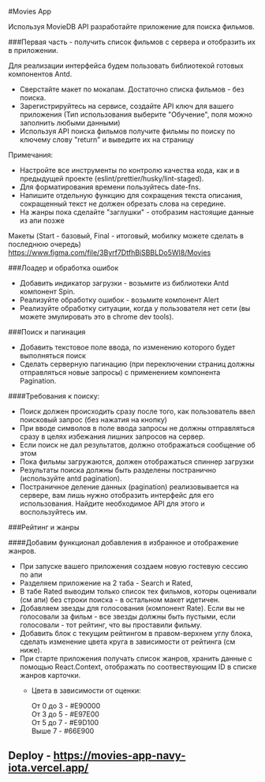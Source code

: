 #Movies App

Используя MovieDB API разработайте приложение для поиска фильмов.


###Первая часть - получить список фильмов с сервера и отобразить их в приложении.


Для реализации интерфейса будем пользовать библиотекой готовых компонентов Antd.

 - Сверстайте макет по мокапам. Достаточно списка фильмов - без поиска.
 - Зарегистрируйтесь на сервисе, создайте API ключ для вашего приложения (Тип использования выберите "Обучение", поля можно заполнить любыми данными) 
 - Используя API поиска фильмов получите фильмы по поиску по ключему слову "return" и выведите их на страницу

 
Примечания:
- Настройте все инструменты по контролю качества кода, как и в предыдущей проекте (eslint/prettier/husky/lint-staged).
- Для форматирования времени пользуйтесь date-fns.
- Напишите отдельную функцию для сокращения текста описания, сокращенный текст не должен обрезать слова на середине.
- На жанры пока сделайте "заглушки" - отобразим настоящие данные из апи позже
  
Макеты (Start - базовый, Final - итоговый, мобилку можете сделать в последнюю очередь)
  https://www.figma.com/file/3Byrf7DtfhBjSBBLDo5WI8/Movies

###Лоадер и обработка ошибок

- Добавить индикатор загрузки - возьмите из библиотеки Antd компонент Spin.
- Реализуйте обработку ошибок - возьмите компонент Alert
- Реализуйте обработку ситуации, когда у пользователя нет сети (вы можете эмулировать это в chrome dev tools).

###Поиск и пагинация

- Добавить текстовое поле ввода, по изменению которого будет выполняться поиск
- Сделать серверную пагинацию (при переключении страниц должны отправляться новые запросы) с применением компонента Pagination.

####Требования к поиску:

 - Поиск должен происходить сразу после того, как пользователь ввел поисковый запрос (без нажатия на кнопку)
 - При вводе символов в поле ввода запросы не должны отправляться сразу в целях избежания лишних запросов на сервер. 
 - Если поиск не дал результатов, должно отображаться сообщение об этом
 - Пока фильмы загружаются, должен отображаться спиннер загрузки
 - Результаты поиска должны быть разделены постранично (используйте antd pagination).  
 - Постраничное деление данных (pagination) реализовывается на сервере, вам лишь нужно отобразить интерфейс для его использования. Найдите необходимое API для этого и воспользуйтесь им.

###Рейтинг и жанры

####Добавим функционал добавления в избранное и отображение жанров.

 - При запуске вашего приложения создаем новую гостевую сессию по апи
 - Разделяем приложение на 2 таба - Search и Rated, 
 - В табе Rated выводим только список тех фильмов, которы оценивали (см апи) без строки поиска - в остальном макет идетичен.
 - Добавляем звезды для голосования (компонент Rate). Если вы не голосовали за фильм - все звезды должны быть пустыми, если голосовали - тот рейтинг, что вы проставили фильму.
 - Добавить блок с текущим рейтингом в правом-верхнем углу блока, сделать изменение цвета круга в зависимости от рейтинга (см ниже).
 - При старте приложения получать список жанров, хранить данные с помощью React.Context, отображать по соотвествующим ID в списке жанров карточки.
   - Цвета в зависимости от оценки:

      От 0 до 3 - #E90000<br/>
      От 3 до 5 - #E97E00<br/>
      От 5 до 7 - #E9D100<br/>
      Выше 7 - #66E900

## Deploy - https://movies-app-navy-iota.vercel.app/